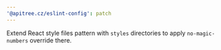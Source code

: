 ```yaml
---
'@apitree.cz/eslint-config': patch
---
```


Extend React style files pattern with `styles` directories to apply `no-magic-numbers` override there.
